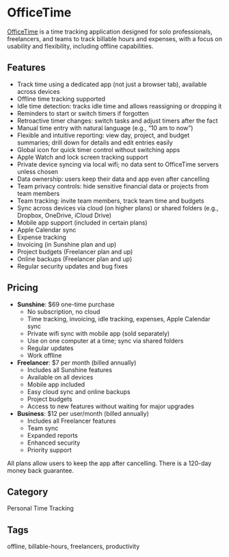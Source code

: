 # OfficeTime

[OfficeTime](https://www.officetime.net/) is a time tracking application designed for solo professionals, freelancers, and teams to track billable hours and expenses, with a focus on usability and flexibility, including offline capabilities.

## Features
- Track time using a dedicated app (not just a browser tab), available across devices
- Offline time tracking supported
- Idle time detection: tracks idle time and allows reassigning or dropping it
- Reminders to start or switch timers if forgotten
- Retroactive timer changes: switch tasks and adjust timers after the fact
- Manual time entry with natural language (e.g., “10 am to now”)
- Flexible and intuitive reporting: view day, project, and budget summaries; drill down for details and edit entries easily
- Global icon for quick timer control without switching apps
- Apple Watch and lock screen tracking support
- Private device syncing via local wifi; no data sent to OfficeTime servers unless chosen
- Data ownership: users keep their data and app even after cancelling
- Team privacy controls: hide sensitive financial data or projects from team members
- Team tracking: invite team members, track team time and budgets
- Sync across devices via cloud (on higher plans) or shared folders (e.g., Dropbox, OneDrive, iCloud Drive)
- Mobile app support (included in certain plans)
- Apple Calendar sync
- Expense tracking
- Invoicing (in Sunshine plan and up)
- Project budgets (Freelancer plan and up)
- Online backups (Freelancer plan and up)
- Regular security updates and bug fixes

## Pricing
- **Sunshine**: $69 one-time purchase
  - No subscription, no cloud
  - Time tracking, invoicing, idle tracking, expenses, Apple Calendar sync
  - Private wifi sync with mobile app (sold separately)
  - Use on one computer at a time; sync via shared folders
  - Regular updates
  - Work offline
- **Freelancer**: $7 per month (billed annually)
  - Includes all Sunshine features
  - Available on all devices
  - Mobile app included
  - Easy cloud sync and online backups
  - Project budgets
  - Access to new features without waiting for major upgrades
- **Business**: $12 per user/month (billed annually)
  - Includes all Freelancer features
  - Team sync
  - Expanded reports
  - Enhanced security
  - Priority support

All plans allow users to keep the app after cancelling. There is a 120-day money back guarantee.

## Category
Personal Time Tracking

## Tags
offline, billable-hours, freelancers, productivity